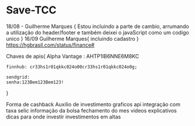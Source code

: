 # Save-TCC

18/08 - Guilherme Marques {
    Estou incluindo a parte de cambio, arrumando a utilização do header/footer e também deixei o javaScript como um codigo unico
}
16/09 Guilherme Marques{
    incluindo cadastro
}
https://hgbrasil.com/status/finance#

Chaves de apis{
    Alpha Vantage : AHTP1IB6NNE6M8KC

    finnhub: cr33hs1r01qkkc024o00cr33hs1r01qkkc024o0g;

    sendgrid:
    senha:123Bem123Bem123!
}

Forma de cashback
Auxilio de investimento
graficos
api integração com taxa selic
informação da bolsa
fechamento do mes
videos explicativos
dicas para onde investir
investimentos em altas
